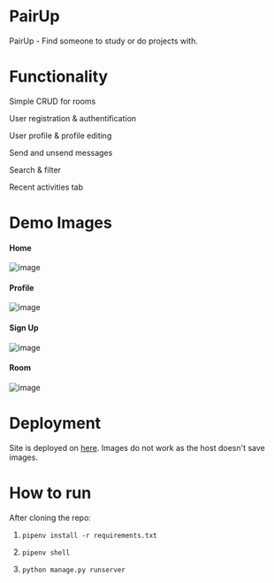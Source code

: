 # PairUp
PairUp - Find someone to study or do projects with.

# Functionality
Simple CRUD for rooms

User registration & authentification

User profile & profile editing

Send and unsend messages

Search & filter

Recent activities tab

# Demo Images
#### Home
![image](https://user-images.githubusercontent.com/91414168/147417596-f6dca3f1-a7e2-40df-9129-9e2488c0e755.png)

#### Profile
![image](https://user-images.githubusercontent.com/91414168/147417865-46088468-372e-4d78-a188-ae162ec02674.png)

#### Sign Up
![image](https://user-images.githubusercontent.com/91414168/147417883-d83eb91f-c4b0-4f08-995b-71a70824bf66.png)

#### Room
![image](https://user-images.githubusercontent.com/91414168/147417905-280f8d76-7f26-44ba-b111-16f3762dd05d.png)

# Deployment
Site is deployed on [here](https://pair-up--project.herokuapp.com/).
Images do not work as the host doesn't save images.

# How to run
After cloning the repo:

1. `pipenv install -r requirements.txt`

2. `pipenv shell`

3. `python manage.py runserver`

